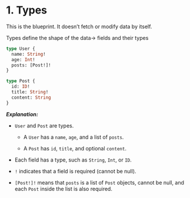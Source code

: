 # 1. Types

This is the blueprint. It doesn’t fetch or modify data by itself.

Types define the shape of the data-> fields and their types

```graphql
type User {
  name: String!
  age: Int!
  posts: [Post!]!
}

type Post {
  id: ID!
  title: String!
  content: String
}
```

**_Explanation:_**

- `User` and `Post` are types.

  - A `User` has a `name`, `age`, and a list of `posts`.

  - A `Post` has `id`, `title`, and optional `content`.

- Each field has a type, such as `String`, `Int`, or `ID`.

- `!` indicates that a field is required (cannot be null).

- `[Post!]!` means that `posts` is a list of `Post` objects, cannot be null, and each `Post` inside the list is also required.
